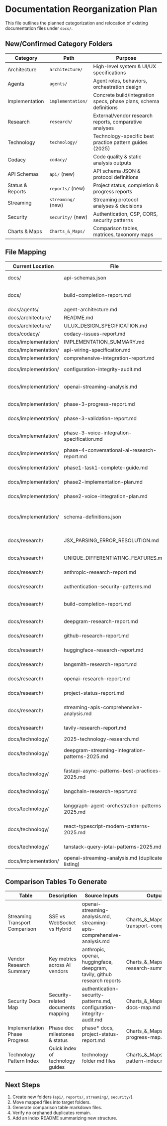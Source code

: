 # Documentation Reorganization Plan

This file outlines the planned categorization and relocation of existing documentation files under `docs/`.

## New/Confirmed Category Folders

| Category | Path | Purpose |
|----------|------|---------|
| Architecture | `architecture/` | High-level system & UI/UX specifications |
| Agents | `agents/` | Agent roles, behaviors, orchestration design |
| Implementation | `implementation/` | Concrete build/integration specs, phase plans, schema definitions |
| Research | `research/` | External/vendor research reports, comparative analyses |
| Technology | `technology/` | Technology-specific best practice pattern guides (2025) |
| Codacy | `codacy/` | Code quality & static analysis outputs |
| API Schemas | `api/` (new) | API schema JSON & protocol definitions |
| Status & Reports | `reports/` (new) | Project status, completion & progress reports |
| Streaming | `streaming/` (new) | Streaming protocol analyses & decisions |
| Security | `security/` (new) | Authentication, CSP, CORS, security patterns |
| Charts & Maps | `Charts_&_Maps/` | Comparison tables, matrices, taxonomy maps |

## File Mapping

| Current Location | File | Target Folder | Rationale |
|------------------|------|---------------|-----------|
| docs/ | api-schemas.json | api/ | Central API schema artifact |
| docs/ | build-completion-report.md | reports/ | Project completion report |
| docs/agents/ | agent-architecture.md | agents/ | Already correct |
| docs/architecture/ | README.md | architecture/ | Already correct |
| docs/architecture/ | UI_UX_DESIGN_SPECIFICATION.md | architecture/ | Already correct |
| docs/codacy/ | codacy-issues-report.md | codacy/ | Already correct |
| docs/implementation/ | IMPLEMENTATION_SUMMARY.md | implementation/ | Already correct |
| docs/implementation/ | api-wiring-specification.md | implementation/ | Already correct |
| docs/implementation/ | comprehensive-integration-report.md | implementation/ | Already correct |
| docs/implementation/ | configuration-integrity-audit.md | security/ | Security-focused audit |
| docs/implementation/ | openai-streaming-analysis.md | streaming/ | Streaming decision document |
| docs/implementation/ | phase-3-progress-report.md | reports/ | Progress reporting |
| docs/implementation/ | phase-3-validation-report.md | reports/ | Validation reporting |
| docs/implementation/ | phase-3-voice-integration-specification.md | implementation/ | Voice implementation spec |
| docs/implementation/ | phase-4-conversational-ai-research-report.md | research/ | Research oriented |
| docs/implementation/ | phase1-task1-complete-guide.md | implementation/ | Implementation guide |
| docs/implementation/ | phase2-implementation-plan.md | implementation/ | Implementation plan |
| docs/implementation/ | phase2-voice-integration-plan.md | implementation/ | Implementation plan |
| docs/implementation/ | schema-definitions.json | api/ | Schema definitions belong with API |
| docs/research/ | JSX_PARSING_ERROR_RESOLUTION.md | implementation/ | Tactical resolution guide |
| docs/research/ | UNIQUE_DIFFERENTIATING_FEATURES.md | research/ | Product/market research |
| docs/research/ | anthropic-research-report.md | research/ | Vendor research |
| docs/research/ | authentication-security-patterns.md | security/ | Security best practices |
| docs/research/ | build-completion-report.md | reports/ | Misplaced duplicate (if identical) |
| docs/research/ | deepgram-research-report.md | research/ | Vendor research |
| docs/research/ | github-research-report.md | research/ | Vendor research |
| docs/research/ | huggingface-research-report.md | research/ | Vendor research |
| docs/research/ | langsmith-research-report.md | research/ | Vendor research |
| docs/research/ | openai-research-report.md | research/ | Vendor research |
| docs/research/ | project-status-report.md | reports/ | Status reporting |
| docs/research/ | streaming-apis-comprehensive-analysis.md | streaming/ | Broader streaming analysis |
| docs/research/ | tavily-research-report.md | research/ | Vendor research |
| docs/technology/ | 2025-technology-research.md | technology/ | Already correct |
| docs/technology/ | deepgram-streaming-integration-patterns-2025.md | streaming/ | Streaming integration patterns |
| docs/technology/ | fastapi-async-patterns-best-practices-2025.md | technology/ | Backend technology patterns |
| docs/technology/ | langchain-research-report.md | research/ | Research style write-up |
| docs/technology/ | langgraph-agent-orchestration-patterns-2025.md | agents/ | Agent orchestration patterns |
| docs/technology/ | react-typescript-modern-patterns-2025.md | technology/ | Frontend technology patterns |
| docs/technology/ | tanstack-query-jotai-patterns-2025.md | technology/ | State/data patterns |
| docs/implementation/ | openai-streaming-analysis.md (duplicate listing) | streaming/ | Already mapped above |

## Comparison Tables To Generate

| Table | Description | Source Inputs | Output File |
|-------|-------------|--------------|-------------|
| Streaming Transport Comparison | SSE vs WebSocket vs Hybrid | openai-streaming-analysis.md, streaming-apis-comprehensive-analysis.md | Charts_&_Maps/streaming-transport-comparison.md |
| Vendor Research Summary | Key metrics across AI vendors | anthropic, openai, huggingface, deepgram, tavily, github research reports | Charts_&_Maps/vendor-research-summary.md |
| Security Docs Map | Security-related documents mapping | authentication-security-patterns.md, configuration-integrity-audit.md | Charts_&_Maps/security-docs-map.md |
| Implementation Phase Progress | Phase doc milestones & status | phase* docs, project-status-report.md | Charts_&_Maps/phase-progress-map.md |
| Technology Pattern Index | Quick index of technology guides | technology folder md files | Charts_&_Maps/technology-pattern-index.md |

## Next Steps

1. Create new folders (`api/`, `reports/`, `streaming/`, `security/`).
2. Move mapped files into target folders.
3. Generate comparison table markdown files.
4. Verify no orphaned duplicates remain.
5. Add an index README summarizing new structure.
